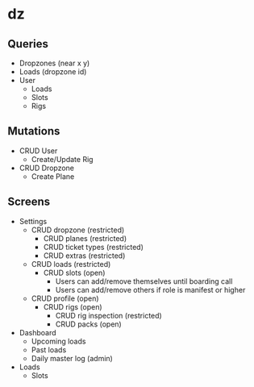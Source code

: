 # dz

## Queries

- Dropzones (near x y)
- Loads (dropzone id)
- User
  - Loads
  - Slots
  - Rigs

## Mutations

- CRUD User
  - Create/Update Rig
- CRUD Dropzone
  - Create Plane


## Screens

- Settings
  - CRUD dropzone (restricted)
    - CRUD planes (restricted)
    - CRUD ticket types (restricted)
    - CRUD extras (restricted)
  - CRUD loads (restricted)
    - CRUD slots (open)
      - Users can add/remove themselves until boarding call
      - Users can add/remove others if role is manifest or higher
  - CRUD profile (open)
    - CRUD rigs (open)
      - CRUD rig inspection (restricted)
      - CRUD packs (open)
- Dashboard
  - Upcoming loads
  - Past loads
  - Daily master log (admin)
- Loads
  - Slots